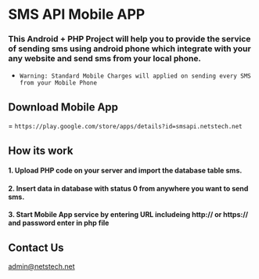 # SMS API Mobile APP

###  This Android + PHP Project will help you to provide the service of sending sms using android phone which integrate with your any website and send sms from your local phone.

- `Warning: Standard Mobile Charges will applied on sending every SMS from your Mobile Phone`
## Download Mobile App
= `https://play.google.com/store/apps/details?id=smsapi.netstech.net`

## How its work

#### 1. Upload PHP code on your server and import the database table sms.
#### 2. Insert data in database with status 0 from anywhere you want to send sms.
#### 3. Start Mobile App service by entering URL includeing http:// or https:// and password enter in php file

## Contact Us

admin@netstech.net
